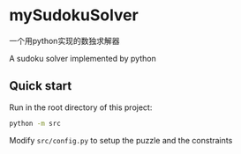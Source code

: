 # mySudokuSolver

一个用python实现的数独求解器

A sudoku solver implemented by python

## Quick start

Run in the root directory of this project:

```bash
python -m src
```

Modify `src/config.py` to setup the puzzle and the constraints
